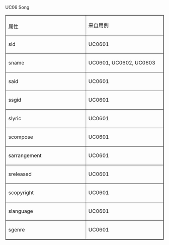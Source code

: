 <p>UC06 Song</p>
<table border="1" cellspacing="0" cellpadding="0">
  <tr>
    <td width="277" valign="top"><br />
      属性 </td>
    <td width="277" valign="top"><p>来自用例 </p></td>
  </tr>
  <tr>
    <td width="277" valign="top"><p>sid</p></td>
    <td width="277" valign="top"><p>UC0601</p></td>
  </tr>
  <tr>
    <td width="277" valign="top"><p>sname</p></td>
    <td width="277" valign="top"><p>UC0601, UC0602, UC0603</p></td>
  </tr>
  <tr>
    <td width="277" valign="top"><p>said</p></td>
    <td width="277" valign="top"><p>UC0601</p></td>
  </tr>
  <tr>
    <td width="277" valign="top"><p>ssgid</p></td>
    <td width="277" valign="top"><p>UC0601</p></td>
  </tr>
  <tr>
    <td width="277" valign="top"><p>slyric</p></td>
    <td width="277" valign="top"><p>UC0601</p></td>
  </tr>
  <tr>
    <td width="277" valign="top"><p>scompose</p></td>
    <td width="277" valign="top"><p>UC0601</p></td>
  </tr>
  <tr>
    <td width="277" valign="top"><p>sarrangement</p></td>
    <td width="277" valign="top"><p>UC0601</p></td>
  </tr>
  <tr>
    <td width="277" valign="top"><p>sreleased</p></td>
    <td width="277" valign="top"><p>UC0601</p></td>
  </tr>
  <tr>
    <td width="277" valign="top"><p>scopyright</p></td>
    <td width="277" valign="top"><p>UC0601</p></td>
  </tr>
  <tr>
    <td width="277" valign="top"><p>slanguage</p></td>
    <td width="277" valign="top"><p>UC0601</p></td>
  </tr>
  <tr>
    <td width="277" valign="top"><p>sgenre</p></td>
    <td width="277" valign="top"><p>UC0601</p></td>
  </tr>
</table>

